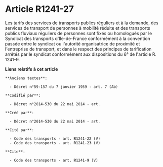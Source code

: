 # Article R1241-27

Les tarifs des services de transports publics réguliers et à la demande, des services de transport de personnes à mobilité
réduite et des transports publics fluviaux réguliers de personnes sont fixés ou homologués par le Syndicat des transports
d'Ile-de-France conformément à la convention passée entre le syndicat ou l'autorité organisatrice de proximité et
l'entreprise de transport, et dans le respect des principes de tarification arrêtés par le syndicat conformément aux
dispositions du 6° de l'article R. 1241-9.

**Liens relatifs à cet article**

	**Anciens textes**:

	  - Décret n°59-157 du 7 janvier 1959 - art. 7 (Ab)

	**Codifié par**:

	  - Décret n°2014-530 du 22 mai 2014 - art.

	**Créé par**:

	  - Décret n°2014-530 du 22 mai 2014 - art.

	**Cité par**:

	  - Code des transports - art. R1241-22 (V)
	  - Code des transports - art. R1241-23 (V)

	**Cite**:

	  - Code des transports - art. R1241-9 (V)
